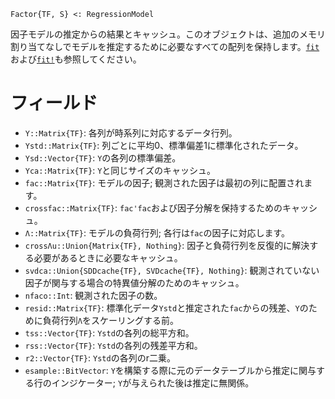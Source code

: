 ```
Factor{TF, S} <: RegressionModel
```

因子モデルの推定からの結果とキャッシュ。このオブジェクトは、追加のメモリ割り当てなしでモデルを推定するために必要なすべての配列を保持します。[`fit`](@ref)および[`fit!`](@ref)も参照してください。

# フィールド

  * `Y::Matrix{TF}`: 各列が時系列に対応するデータ行列。
  * `Ystd::Matrix{TF}`: 列ごとに平均0、標準偏差1に標準化されたデータ。
  * `Ysd::Vector{TF}`: `Y`の各列の標準偏差。
  * `Yca::Matrix{TF}`: `Y`と同じサイズのキャッシュ。
  * `fac::Matrix{TF}`: モデルの因子; 観測された因子は最初の列に配置されます。
  * `crossfac::Matrix{TF}`: `fac'fac`および因子分解を保持するためのキャッシュ。
  * `Λ::Matrix{TF}`: モデルの負荷行列; 各行は`fac`の因子に対応します。
  * `crossΛu::Union{Matrix{TF}, Nothing}`: 因子と負荷行列を反復的に解決する必要があるときに必要なキャッシュ。
  * `svdca::Union{SDDcache{TF}, SVDcache{TF}, Nothing}`: 観測されていない因子が関与する場合の特異値分解のためのキャッシュ。
  * `nfaco::Int`: 観測された因子の数。
  * `resid::Matrix{TF}`: 標準化データ`Ystd`と推定された`fac`からの残差、`Y`のために負荷行列`Λ`をスケーリングする前。
  * `tss::Vector{TF}`: `Ystd`の各列の総平方和。
  * `rss::Vector{TF}`: `Ystd`の各列の残差平方和。
  * `r2::Vector{TF}`: `Ystd`の各列のr二乗。
  * `esample::BitVector`: `Y`を構築する際に元のデータテーブルから推定に関与する行のインジケーター; `Y`が与えられた後は推定に無関係。
